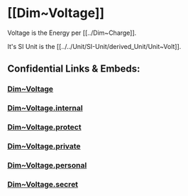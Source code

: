 ﻿
# [[Dim~Voltage]] 

Voltage is the Energy per [[../Dim~Charge]]. 

It's SI Unit is the [[../../Unit/SI-Unit/derived_Unit/Unit~Volt]].  


## Confidential Links & Embeds: 

### [Dim~Voltage](/_public/Dimension/Derived_Dimension/Dim~Voltage.md) 

### [Dim~Voltage.internal](/_internal/Dimension/Derived_Dimension/Dim~Voltage.internal.md) 

### [Dim~Voltage.protect](/_protect/Dimension/Derived_Dimension/Dim~Voltage.protect.md) 

### [Dim~Voltage.private](/_private/Dimension/Derived_Dimension/Dim~Voltage.private.md) 

### [Dim~Voltage.personal](/_personal/Dimension/Derived_Dimension/Dim~Voltage.personal.md) 

### [Dim~Voltage.secret](/_secret/Dimension/Derived_Dimension/Dim~Voltage.secret.md) 
